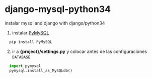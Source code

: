# django-mysql-python34
instalar mysql and django with django/python34

1. instalar [PyMySQL](https://github.com/PyMySQL/PyMySQL/)
```js
  pip install PyMySQL
```
2. ir a **{project}/settings.py** y colocar antes de las configuraciones `DATABASE`

```py
  import pymysql
  pymysql.install_as_MySQLdb()
```
